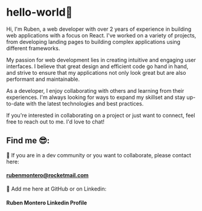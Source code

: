 # hello-world👋

Hi, I'm Ruben, a web developer with over 2 years of experience in building web applications with a focus on React. I've worked on a variety of projects, from developing landing pages to building complex applications using different frameworks.

My passion for web development lies in creating intuitive and engaging user interfaces. I believe that great design and efficient code go hand in hand, and strive to ensure that my applications not only look great but are also performant and maintainable.

As a developer, I enjoy collaborating with others and learning from their experiences. I'm always looking for ways to expand my skillset and stay up-to-date with the latest technologies and best practices.

If you're interested in collaborating on a project or just want to connect, feel free to reach out to me. I'd love to chat!

## Find me 😎:

📩 If you are in a dev community or you want to collaborate, please contact here: 
#### rubenmontero@rocketmail.com

📌 Add me here at GitHub or on Linkedin:
#### Ruben Montero Linkedin Profile
